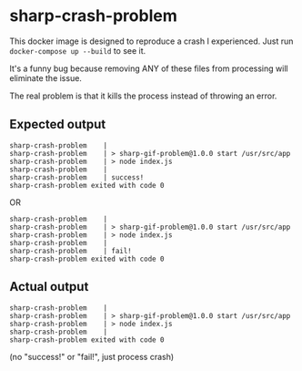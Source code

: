# sharp-crash-problem
This docker image is designed to reproduce a crash I experienced. Just run `docker-compose up --build` to see it.

It's a funny bug because removing ANY of these files from processing will eliminate the issue.

The real problem is that it kills the process instead of throwing an error.

## Expected output
```
sharp-crash-problem    |
sharp-crash-problem    | > sharp-gif-problem@1.0.0 start /usr/src/app
sharp-crash-problem    | > node index.js
sharp-crash-problem    |
sharp-crash-problem    | success!
sharp-crash-problem exited with code 0
```
OR
```
sharp-crash-problem    |
sharp-crash-problem    | > sharp-gif-problem@1.0.0 start /usr/src/app
sharp-crash-problem    | > node index.js
sharp-crash-problem    |
sharp-crash-problem    | fail!
sharp-crash-problem exited with code 0
```

## Actual output
```
sharp-crash-problem    |
sharp-crash-problem    | > sharp-gif-problem@1.0.0 start /usr/src/app
sharp-crash-problem    | > node index.js
sharp-crash-problem    |
sharp-crash-problem exited with code 0
```
(no "success!" or "fail!", just process crash)
